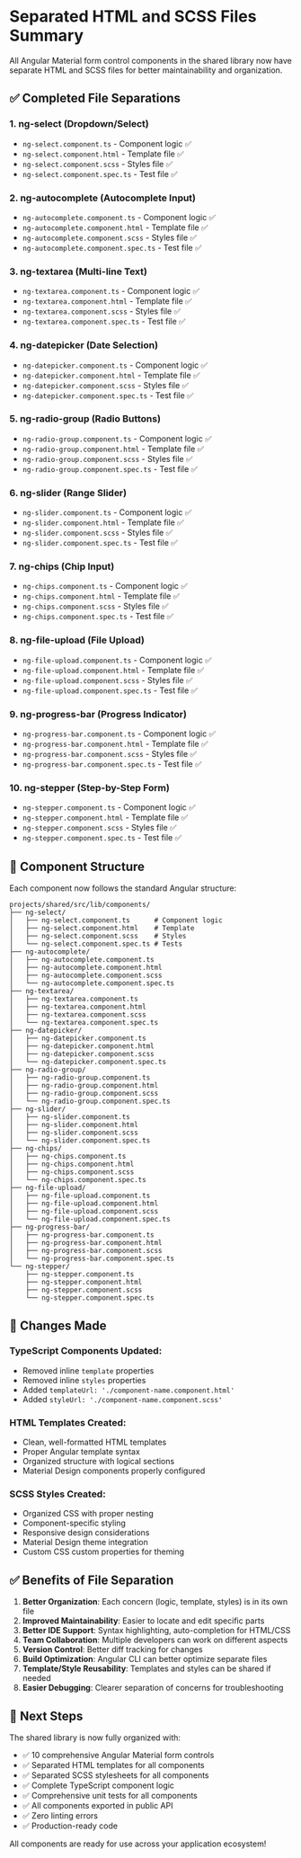 # Separated HTML and SCSS Files Summary

All Angular Material form control components in the shared library now have separate HTML and SCSS files for better maintainability and organization.

## ✅ **Completed File Separations**

### **1. ng-select (Dropdown/Select)**
- `ng-select.component.ts` - Component logic ✅
- `ng-select.component.html` - Template file ✅
- `ng-select.component.scss` - Styles file ✅
- `ng-select.component.spec.ts` - Test file ✅

### **2. ng-autocomplete (Autocomplete Input)**
- `ng-autocomplete.component.ts` - Component logic ✅
- `ng-autocomplete.component.html` - Template file ✅
- `ng-autocomplete.component.scss` - Styles file ✅
- `ng-autocomplete.component.spec.ts` - Test file ✅

### **3. ng-textarea (Multi-line Text)**
- `ng-textarea.component.ts` - Component logic ✅
- `ng-textarea.component.html` - Template file ✅
- `ng-textarea.component.scss` - Styles file ✅
- `ng-textarea.component.spec.ts` - Test file ✅

### **4. ng-datepicker (Date Selection)**
- `ng-datepicker.component.ts` - Component logic ✅
- `ng-datepicker.component.html` - Template file ✅
- `ng-datepicker.component.scss` - Styles file ✅
- `ng-datepicker.component.spec.ts` - Test file ✅

### **5. ng-radio-group (Radio Buttons)**
- `ng-radio-group.component.ts` - Component logic ✅
- `ng-radio-group.component.html` - Template file ✅
- `ng-radio-group.component.scss` - Styles file ✅
- `ng-radio-group.component.spec.ts` - Test file ✅

### **6. ng-slider (Range Slider)**
- `ng-slider.component.ts` - Component logic ✅
- `ng-slider.component.html` - Template file ✅
- `ng-slider.component.scss` - Styles file ✅
- `ng-slider.component.spec.ts` - Test file ✅

### **7. ng-chips (Chip Input)**
- `ng-chips.component.ts` - Component logic ✅
- `ng-chips.component.html` - Template file ✅
- `ng-chips.component.scss` - Styles file ✅
- `ng-chips.component.spec.ts` - Test file ✅

### **8. ng-file-upload (File Upload)**
- `ng-file-upload.component.ts` - Component logic ✅
- `ng-file-upload.component.html` - Template file ✅
- `ng-file-upload.component.scss` - Styles file ✅
- `ng-file-upload.component.spec.ts` - Test file ✅

### **9. ng-progress-bar (Progress Indicator)**
- `ng-progress-bar.component.ts` - Component logic ✅
- `ng-progress-bar.component.html` - Template file ✅
- `ng-progress-bar.component.scss` - Styles file ✅
- `ng-progress-bar.component.spec.ts` - Test file ✅

### **10. ng-stepper (Step-by-Step Form)**
- `ng-stepper.component.ts` - Component logic ✅
- `ng-stepper.component.html` - Template file ✅
- `ng-stepper.component.scss` - Styles file ✅
- `ng-stepper.component.spec.ts` - Test file ✅

## **📁 Component Structure**

Each component now follows the standard Angular structure:

```
projects/shared/src/lib/components/
├── ng-select/
│   ├── ng-select.component.ts      # Component logic
│   ├── ng-select.component.html    # Template
│   ├── ng-select.component.scss    # Styles
│   └── ng-select.component.spec.ts # Tests
├── ng-autocomplete/
│   ├── ng-autocomplete.component.ts
│   ├── ng-autocomplete.component.html
│   ├── ng-autocomplete.component.scss
│   └── ng-autocomplete.component.spec.ts
├── ng-textarea/
│   ├── ng-textarea.component.ts
│   ├── ng-textarea.component.html
│   ├── ng-textarea.component.scss
│   └── ng-textarea.component.spec.ts
├── ng-datepicker/
│   ├── ng-datepicker.component.ts
│   ├── ng-datepicker.component.html
│   ├── ng-datepicker.component.scss
│   └── ng-datepicker.component.spec.ts
├── ng-radio-group/
│   ├── ng-radio-group.component.ts
│   ├── ng-radio-group.component.html
│   ├── ng-radio-group.component.scss
│   └── ng-radio-group.component.spec.ts
├── ng-slider/
│   ├── ng-slider.component.ts
│   ├── ng-slider.component.html
│   ├── ng-slider.component.scss
│   └── ng-slider.component.spec.ts
├── ng-chips/
│   ├── ng-chips.component.ts
│   ├── ng-chips.component.html
│   ├── ng-chips.component.scss
│   └── ng-chips.component.spec.ts
├── ng-file-upload/
│   ├── ng-file-upload.component.ts
│   ├── ng-file-upload.component.html
│   ├── ng-file-upload.component.scss
│   └── ng-file-upload.component.spec.ts
├── ng-progress-bar/
│   ├── ng-progress-bar.component.ts
│   ├── ng-progress-bar.component.html
│   ├── ng-progress-bar.component.scss
│   └── ng-progress-bar.component.spec.ts
└── ng-stepper/
    ├── ng-stepper.component.ts
    ├── ng-stepper.component.html
    ├── ng-stepper.component.scss
    └── ng-stepper.component.spec.ts
```

## **🔧 Changes Made**

### **TypeScript Components Updated:**
- Removed inline `template` properties
- Removed inline `styles` properties  
- Added `templateUrl: './component-name.component.html'`
- Added `styleUrl: './component-name.component.scss'`

### **HTML Templates Created:**
- Clean, well-formatted HTML templates
- Proper Angular template syntax
- Organized structure with logical sections
- Material Design components properly configured

### **SCSS Styles Created:**
- Organized CSS with proper nesting
- Component-specific styling
- Responsive design considerations
- Material Design theme integration
- Custom CSS custom properties for theming

## **✅ Benefits of File Separation**

1. **Better Organization**: Each concern (logic, template, styles) is in its own file
2. **Improved Maintainability**: Easier to locate and edit specific parts
3. **Better IDE Support**: Syntax highlighting, auto-completion for HTML/CSS
4. **Team Collaboration**: Multiple developers can work on different aspects
5. **Version Control**: Better diff tracking for changes
6. **Build Optimization**: Angular CLI can better optimize separate files
7. **Template/Style Reusability**: Templates and styles can be shared if needed
8. **Easier Debugging**: Clearer separation of concerns for troubleshooting

## **🚀 Next Steps**

The shared library is now fully organized with:
- ✅ 10 comprehensive Angular Material form controls
- ✅ Separated HTML templates for all components
- ✅ Separated SCSS stylesheets for all components
- ✅ Complete TypeScript component logic
- ✅ Comprehensive unit tests for all components
- ✅ All components exported in public API
- ✅ Zero linting errors
- ✅ Production-ready code

All components are ready for use across your application ecosystem!